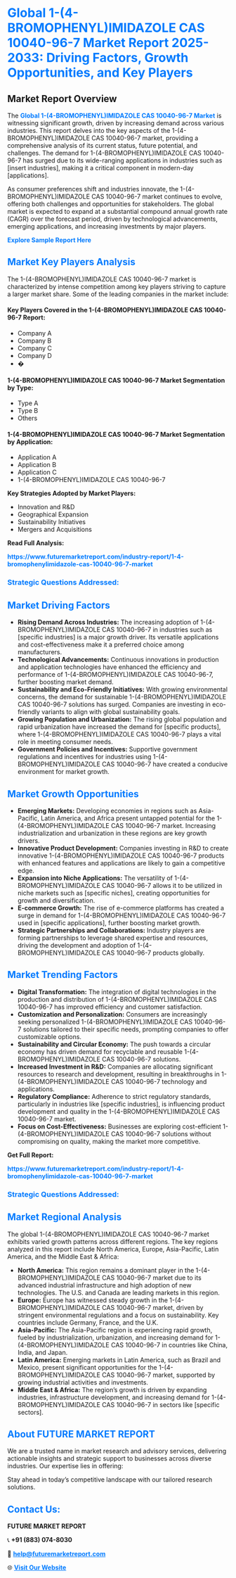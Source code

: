 <h1 style="color: #007BFF;">Global 1-(4-BROMOPHENYL)IMIDAZOLE CAS 10040-96-7 Market Report 2025-2033: Driving Factors, Growth Opportunities, and Key Players</h1>

<section id="overview">
<h2>Market Report Overview</h2>
<p>The <a href="https://www.futuremarketreport.com/industry-report/1-4-bromophenylimidazole-cas-10040-96-7-market" style="color: #007BFF; text-decoration: none;"><strong>Global 1-(4-BROMOPHENYL)IMIDAZOLE CAS 10040-96-7 Market</strong></a> is witnessing significant growth, driven by increasing demand across various industries. This report delves into the key aspects of the 1-(4-BROMOPHENYL)IMIDAZOLE CAS 10040-96-7 market, providing a comprehensive analysis of its current status, future potential, and challenges. The demand for 1-(4-BROMOPHENYL)IMIDAZOLE CAS 10040-96-7 has surged due to its wide-ranging applications in industries such as [insert industries], making it a critical component in modern-day [applications].</p>
<p>As consumer preferences shift and industries innovate, the 1-(4-BROMOPHENYL)IMIDAZOLE CAS 10040-96-7 market continues to evolve, offering both challenges and opportunities for stakeholders. The global market is expected to expand at a substantial compound annual growth rate (CAGR) over the forecast period, driven by technological advancements, emerging applications, and increasing investments by major players.</p>
</section>

<section id="overview">
<p><a href="https://www.futuremarketreport.com/request-sample/reportId=113076" style="color: #007BFF; text-decoration: none;"><strong>Explore Sample Report Here</strong></a></p>
</section>

<section id="key-players">
<h2 style="color: #007BFF;">Market Key Players Analysis</h2>
<p>The 1-(4-BROMOPHENYL)IMIDAZOLE CAS 10040-96-7 market is characterized by intense competition among key players striving to capture a larger market share. Some of the leading companies in the market include:</p>
<h4>Key Players Covered in the 1-(4-BROMOPHENYL)IMIDAZOLE CAS 10040-96-7 Report:</h4>
<ul><li>Company A</li><li>Company B</li><li>Company C</li><li>Company D</li><li>�</li></ul>
<h4>1-(4-BROMOPHENYL)IMIDAZOLE CAS 10040-96-7 Market Segmentation by Type:</h4>
<ul><li>Type A</li><li>Type B</li><li>Others</li></ul>

<h4>1-(4-BROMOPHENYL)IMIDAZOLE CAS 10040-96-7 Market Segmentation by Application:</h4>
<ul><li>Application A</li><li>Application B</li><li>Application C</li><li>1-(4-BROMOPHENYL)IMIDAZOLE CAS 10040-96-7</li></ul>
<p><strong>Key Strategies Adopted by Market Players:</strong></p>
<ul>
<li>Innovation and R&D</li>
<li>Geographical Expansion</li>
<li>Sustainability Initiatives</li>
<li>Mergers and Acquisitions</li>
</ul>
</section>

<section>
<p><strong>Read Full Analysis: </strong></p><a href="https://www.futuremarketreport.com/industry-report/1-4-bromophenylimidazole-cas-10040-96-7-market" style="color: #007BFF; text-decoration: none;"><strong>https://www.futuremarketreport.com/industry-report/1-4-bromophenylimidazole-cas-10040-96-7-market</strong></a>
<h3 style="color: #007BFF;">Strategic Questions Addressed:</h3>
</section>

<section id="driving-factors">
<h2 style="color: #007BFF;">Market Driving Factors</h2>
<ul>
<li><strong>Rising Demand Across Industries:</strong> The increasing adoption of 1-(4-BROMOPHENYL)IMIDAZOLE CAS 10040-96-7 in industries such as [specific industries] is a major growth driver. Its versatile applications and cost-effectiveness make it a preferred choice among manufacturers.</li>
<li><strong>Technological Advancements:</strong> Continuous innovations in production and application technologies have enhanced the efficiency and performance of 1-(4-BROMOPHENYL)IMIDAZOLE CAS 10040-96-7, further boosting market demand.</li>
<li><strong>Sustainability and Eco-Friendly Initiatives:</strong> With growing environmental concerns, the demand for sustainable 1-(4-BROMOPHENYL)IMIDAZOLE CAS 10040-96-7 solutions has surged. Companies are investing in eco-friendly variants to align with global sustainability goals.</li>
<li><strong>Growing Population and Urbanization:</strong> The rising global population and rapid urbanization have increased the demand for [specific products], where 1-(4-BROMOPHENYL)IMIDAZOLE CAS 10040-96-7 plays a vital role in meeting consumer needs.</li>
<li><strong>Government Policies and Incentives:</strong> Supportive government regulations and incentives for industries using 1-(4-BROMOPHENYL)IMIDAZOLE CAS 10040-96-7 have created a conducive environment for market growth.</li>
</ul>
</section>

<section id="growth-opportunities">
<h2 style="color: #007BFF;">Market Growth Opportunities</h2>
<ul>
<li><strong>Emerging Markets:</strong> Developing economies in regions such as Asia-Pacific, Latin America, and Africa present untapped potential for the 1-(4-BROMOPHENYL)IMIDAZOLE CAS 10040-96-7 market. Increasing industrialization and urbanization in these regions are key growth drivers.</li>
<li><strong>Innovative Product Development:</strong> Companies investing in R&D to create innovative 1-(4-BROMOPHENYL)IMIDAZOLE CAS 10040-96-7 products with enhanced features and applications are likely to gain a competitive edge.</li>
<li><strong>Expansion into Niche Applications:</strong> The versatility of 1-(4-BROMOPHENYL)IMIDAZOLE CAS 10040-96-7 allows it to be utilized in niche markets such as [specific niches], creating opportunities for growth and diversification.</li>
<li><strong>E-commerce Growth:</strong> The rise of e-commerce platforms has created a surge in demand for 1-(4-BROMOPHENYL)IMIDAZOLE CAS 10040-96-7 used in [specific applications], further boosting market growth.</li>
<li><strong>Strategic Partnerships and Collaborations:</strong> Industry players are forming partnerships to leverage shared expertise and resources, driving the development and adoption of 1-(4-BROMOPHENYL)IMIDAZOLE CAS 10040-96-7 products globally.</li>
</ul>
</section>

<section id="trending-factors">
<h2 style="color: #007BFF;">Market Trending Factors</h2>
<ul>
<li><strong>Digital Transformation:</strong> The integration of digital technologies in the production and distribution of 1-(4-BROMOPHENYL)IMIDAZOLE CAS 10040-96-7 has improved efficiency and customer satisfaction.</li>
<li><strong>Customization and Personalization:</strong> Consumers are increasingly seeking personalized 1-(4-BROMOPHENYL)IMIDAZOLE CAS 10040-96-7 solutions tailored to their specific needs, prompting companies to offer customizable options.</li>
<li><strong>Sustainability and Circular Economy:</strong> The push towards a circular economy has driven demand for recyclable and reusable 1-(4-BROMOPHENYL)IMIDAZOLE CAS 10040-96-7 solutions.</li>
<li><strong>Increased Investment in R&D:</strong> Companies are allocating significant resources to research and development, resulting in breakthroughs in 1-(4-BROMOPHENYL)IMIDAZOLE CAS 10040-96-7 technology and applications.</li>
<li><strong>Regulatory Compliance:</strong> Adherence to strict regulatory standards, particularly in industries like [specific industries], is influencing product development and quality in the 1-(4-BROMOPHENYL)IMIDAZOLE CAS 10040-96-7 market.</li>
<li><strong>Focus on Cost-Effectiveness:</strong> Businesses are exploring cost-efficient 1-(4-BROMOPHENYL)IMIDAZOLE CAS 10040-96-7 solutions without compromising on quality, making the market more competitive.</li>
</ul>
</section>

<section>
<p><strong>Get Full Report: </strong></p><a href="https://www.futuremarketreport.com/industry-report/1-4-bromophenylimidazole-cas-10040-96-7-market" style="color: #007BFF; text-decoration: none;"><strong>https://www.futuremarketreport.com/industry-report/1-4-bromophenylimidazole-cas-10040-96-7-market</strong></a>
<h3 style="color: #007BFF;">Strategic Questions Addressed:</h3>
</section>


<section id="regional-analysis">
<h2 style="color: #007BFF;">Market Regional Analysis</h2>
<p>The global 1-(4-BROMOPHENYL)IMIDAZOLE CAS 10040-96-7 market exhibits varied growth patterns across different regions. The key regions analyzed in this report include North America, Europe, Asia-Pacific, Latin America, and the Middle East & Africa:</p>
<ul>
<li><strong>North America:</strong> This region remains a dominant player in the 1-(4-BROMOPHENYL)IMIDAZOLE CAS 10040-96-7 market due to its advanced industrial infrastructure and high adoption of new technologies. The U.S. and Canada are leading markets in this region.</li>
<li><strong>Europe:</strong> Europe has witnessed steady growth in the 1-(4-BROMOPHENYL)IMIDAZOLE CAS 10040-96-7 market, driven by stringent environmental regulations and a focus on sustainability. Key countries include Germany, France, and the U.K.</li>
<li><strong>Asia-Pacific:</strong> The Asia-Pacific region is experiencing rapid growth, fueled by industrialization, urbanization, and increasing demand for 1-(4-BROMOPHENYL)IMIDAZOLE CAS 10040-96-7 in countries like China, India, and Japan.</li>
<li><strong>Latin America:</strong> Emerging markets in Latin America, such as Brazil and Mexico, present significant opportunities for the 1-(4-BROMOPHENYL)IMIDAZOLE CAS 10040-96-7 market, supported by growing industrial activities and investments.</li>
<li><strong>Middle East & Africa:</strong> The region’s growth is driven by expanding industries, infrastructure development, and increasing demand for 1-(4-BROMOPHENYL)IMIDAZOLE CAS 10040-96-7 in sectors like [specific sectors].</li>
</ul>
</section>

<footer>
<h2 style="color: #007BFF;">About FUTURE MARKET REPORT</h2>
<p>We are a trusted name in market research and advisory services, delivering actionable insights and strategic support to businesses across diverse industries. Our expertise lies in offering:</p>

<p>Stay ahead in today’s competitive landscape with our tailored research solutions.</p>

<h2 style="color: #007BFF;">Contact Us:</h2>
<p><strong>FUTURE MARKET REPORT</strong></p>
<p>📞 <strong>+91 (883) 074-8030</strong></p>
<p>📧 <strong><a href="mailto:help@futuremarketreport.com" style="color: #007BFF;">help@futuremarketreport.com</a></strong></p>
<p>🌐 <strong><a href="https://www.futuremarketreport.com/" style="color: #007BFF;">Visit Our Website</a></strong></p>
</footer>